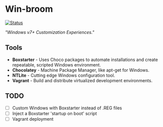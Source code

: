 Win-broom
===================

[![Status](https://img.shields.io/badge/status-experimental-red.svg?style=flat)](https://github.com/Ventto/winbroom)

*"Windows v7+ Customization Experiences."*

## Tools

* **Boxstarter** -  Uses Choco packages to automate installations
                    and create repeatable, scripted Windows environment.
* **Chocolatey** -  Machine Package Manager, like apt-get for Windows.
* **NTLite** - Cutting edge Windows configuration tool.
* **Vagrant** - Build and distribute virtualized development environments.
## TODO

- [ ] Custom Windows with Boxstarter instead of .REG files
- [ ] Inject a Boxstarter 'startup on boot' script
- [ ] Vagrant deployment
